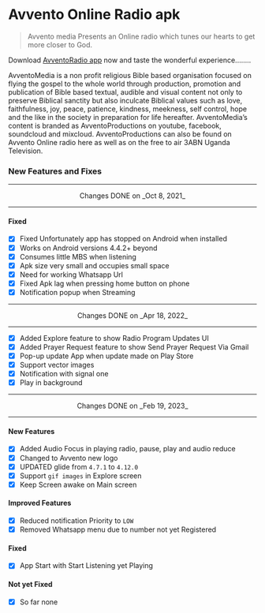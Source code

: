 # Avvento Online Radio apk
>Avvento media Presents an Online radio which tunes our hearts to get more closer to God.

Download [AvventoRadio app](https://play.google.com/store/apps/details?id=org.avvento.apps.onlineradio) now and taste the wonderful experience........

AvventoMedia is a non profit religious Bible based organisation focused on flying the gospel to the whole world through production, promotion and publication of Bible based textual, audible and visual content not only to preserve Biblical sanctity but also inculcate Biblical values such as love, faithfulness, joy, peace, patience, kindness, meekness, self control, hope and the like in the society in preparation for life hereafter. 
AvventoMedia’s content is branded as AvventoProductions on youtube, facebook, soundcloud and mixcloud. 
AvventoProductions can also be found on Avvento Online radio here as well as on the free to air 3ABN Uganda Television.
### New Features and Fixes

---
<center>Changes DONE on _Oct 8, 2021_</center>

---
#### Fixed
- [x] Fixed Unfortunately app has stopped on Android when installed
- [x] Works on Android versions 4.4.2+ beyond
- [x] Consumes little MBS when listening
- [x] Apk size very small and occupies small space
- [x] Need for working Whatsapp Url
- [x] Fixed Apk lag when pressing home button on phone
- [x] Notification popup when Streaming
---
<center>Changes DONE on _Apr 18, 2022_</center>

---
- [x] Added Explore feature to show Radio Program Updates UI
- [x] Added Prayer Request feature to show Send Prayer Request Via Gmail
- [x] Pop-up update App when update made on Play Store
- [x] Support vector images
- [x] Notification with signal one
- [x] Play in background

---
<center>Changes DONE on _Feb 19, 2023_</center>

---
#### New Features
- [x] Added Audio Focus in playing radio, pause, play and audio reduce
- [x] Changed to Avvento new logo
- [x] UPDATED glide from `4.7.1` to `4.12.0`
- [x] Support `gif images` in Explore screen
- [x] Keep Screen awake on Main screen

#### Improved Features
- [x] Reduced notification Priority to `LOW`
- [x] Removed Whatsapp menu due to number not yet Registered

#### Fixed 
- [x] App Start with Start Listening yet Playing

#### Not yet Fixed
- [x] So far none 